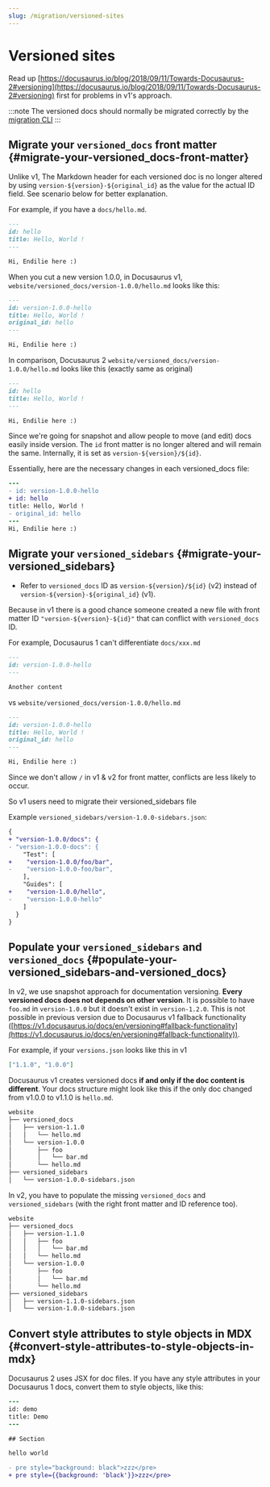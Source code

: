 ```yaml
---
slug: /migration/versioned-sites
---
```


# Versioned sites

Read up [https://docusaurus.io/blog/2018/09/11/Towards-Docusaurus-2#versioning](https://docusaurus.io/blog/2018/09/11/Towards-Docusaurus-2#versioning) first for problems in v1's approach.

:::note
The versioned docs should normally be migrated correctly by the [migration CLI](./migration-automated.md)
:::

## Migrate your `versioned_docs` front matter {#migrate-your-versioned_docs-front-matter}

Unlike v1, The Markdown header for each versioned doc is no longer altered by using `version-${version}-${original_id}` as the value for the actual ID field. See scenario below for better explanation.

For example, if you have a `docs/hello.md`.

```md
---
id: hello
title: Hello, World !
---

Hi, Endilie here :)
```

When you cut a new version 1.0.0, in Docusaurus v1, `website/versioned_docs/version-1.0.0/hello.md` looks like this:

```md
---
id: version-1.0.0-hello
title: Hello, World !
original_id: hello
---

Hi, Endilie here :)
```

In comparison, Docusaurus 2 `website/versioned_docs/version-1.0.0/hello.md` looks like this (exactly same as original)

```md
---
id: hello
title: Hello, World !
---

Hi, Endilie here :)
```

Since we're going for snapshot and allow people to move (and edit) docs easily inside version. The `id` front matter is no longer altered and will remain the same. Internally, it is set as `version-${version}/${id}`.

Essentially, here are the necessary changes in each versioned\_docs file:

```diff
---
- id: version-1.0.0-hello
+ id: hello
title: Hello, World !
- original_id: hello
---
Hi, Endilie here :)
```

## Migrate your `versioned_sidebars` {#migrate-your-versioned_sidebars}

- Refer to `versioned_docs` ID as `version-${version}/${id}` (v2) instead of `version-${version}-${original_id}` (v1).

Because in v1 there is a good chance someone created a new file with front matter ID `"version-${version}-${id}"` that can conflict with `versioned_docs` ID.

For example, Docusaurus 1 can't differentiate `docs/xxx.md`

```md
---
id: version-1.0.0-hello
---

Another content
```

vs `website/versioned_docs/version-1.0.0/hello.md`

```md
---
id: version-1.0.0-hello
title: Hello, World !
original_id: hello
---

Hi, Endilie here :)
```

Since we don't allow `/` in v1 & v2 for front matter, conflicts are less likely to occur.

So v1 users need to migrate their versioned\_sidebars file

Example `versioned_sidebars/version-1.0.0-sidebars.json`:

```diff title="versioned_sidebars/version-1.0.0-sidebars.json"
{
+ "version-1.0.0/docs": {
- "version-1.0.0-docs": {
    "Test": [
+    "version-1.0.0/foo/bar",
-    "version-1.0.0-foo/bar",
    ],
    "Guides": [
+    "version-1.0.0/hello",
-    "version-1.0.0-hello"
    ]
  }
}
```

## Populate your `versioned_sidebars` and `versioned_docs` {#populate-your-versioned_sidebars-and-versioned_docs}

In v2, we use snapshot approach for documentation versioning. **Every versioned docs does not depends on other version**. It is possible to have `foo.md` in `version-1.0.0` but it doesn't exist in `version-1.2.0`. This is not possible in previous version due to Docusaurus v1 fallback functionality ([https://v1.docusaurus.io/docs/en/versioning#fallback-functionality](https://v1.docusaurus.io/docs/en/versioning#fallback-functionality)).

For example, if your `versions.json` looks like this in v1

```json title="versions.json"
["1.1.0", "1.0.0"]
```

Docusaurus v1 creates versioned docs **if and only if the doc content is different**. Your docs structure might look like this if the only doc changed from v1.0.0 to v1.1.0 is `hello.md`.

```bash
website
├── versioned_docs
│   ├── version-1.1.0
│   │   └── hello.md
│   └── version-1.0.0
│       ├── foo
│       │   └── bar.md
│       └── hello.md
├── versioned_sidebars
│   └── version-1.0.0-sidebars.json
```

In v2, you have to populate the missing `versioned_docs` and `versioned_sidebars` (with the right front matter and ID reference too).

```bash
website
├── versioned_docs
│   ├── version-1.1.0
│   │   ├── foo
│   │   │   └── bar.md
│   │   └── hello.md
│   └── version-1.0.0
│       ├── foo
│       │   └── bar.md
│       └── hello.md
├── versioned_sidebars
│   ├── version-1.1.0-sidebars.json
│   └── version-1.0.0-sidebars.json
```

## Convert style attributes to style objects in MDX {#convert-style-attributes-to-style-objects-in-mdx}

Docusaurus 2 uses JSX for doc files. If you have any style attributes in your Docusaurus 1 docs, convert them to style objects, like this:

```diff
---
id: demo
title: Demo
---

## Section

hello world

- pre style="background: black">zzz</pre>
+ pre style={{background: 'black'}}>zzz</pre>
```